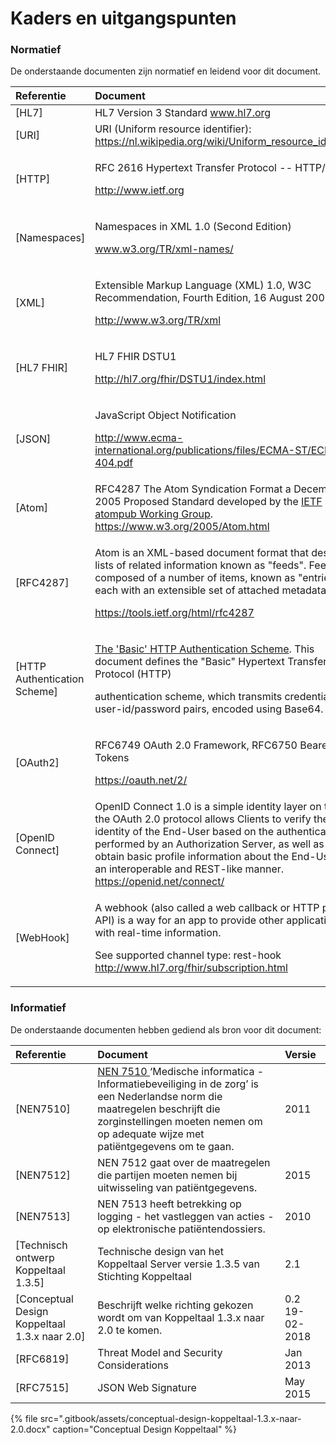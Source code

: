 # Kaders en uitgangspunten

### Normatief

De onderstaande documenten zijn normatief en leidend voor dit document.

<table>
  <thead>
    <tr>
      <th style="text-align:left">Referentie</th>
      <th style="text-align:left">Document</th>
      <th style="text-align:left">Versie</th>
    </tr>
  </thead>
  <tbody>
    <tr>
      <td style="text-align:left">[HL7]</td>
      <td style="text-align:left">HL7 Version 3 Standard <a href="www.hl7.org">www.hl7.org</a>
      </td>
      <td style="text-align:left">HL7v3</td>
    </tr>
    <tr>
      <td style="text-align:left">[URI]</td>
      <td style="text-align:left">URI (Uniform resource identifier): <a href="https://nl.wikipedia.org/wiki/Uniform_resource_identifier">https://nl.wikipedia.org/wiki/Uniform_resource_identifier</a>
      </td>
      <td style="text-align:left">RFC3986</td>
    </tr>
    <tr>
      <td style="text-align:left">[HTTP]</td>
      <td style="text-align:left">
        <p>RFC 2616 Hypertext Transfer Protocol -- HTTP/1.1</p>
        <p><a href="https://tools.ietf.org/html/rfc2616">http://www.ietf.org</a>
        </p>
      </td>
      <td style="text-align:left">RFC2616</td>
    </tr>
    <tr>
      <td style="text-align:left">[Namespaces]</td>
      <td style="text-align:left">
        <p>Namespaces in XML 1.0 (Second Edition)</p>
        <p><a href="https://www.w3.org/TR/xml-names/">www.w3.org/TR/xml-names/</a>
        </p>
      </td>
      <td style="text-align:left">1.0</td>
    </tr>
    <tr>
      <td style="text-align:left">[XML]</td>
      <td style="text-align:left">
        <p>Extensible Markup Language (XML) 1.0, W3C Recommendation, Fourth Edition,
          16 August 2007</p>
        <p><a href="https://www.w3.org/TR/xml/">http://www.w3.org/TR/xml</a>
        </p>
      </td>
      <td style="text-align:left">16-aug-2007</td>
    </tr>
    <tr>
      <td style="text-align:left">[HL7 FHIR]</td>
      <td style="text-align:left">
        <p>HL7 FHIR DSTU1</p>
        <p><a href="http://hl7.org/fhir/DSTU1/index.html">http://hl7.org/fhir/DSTU1/index.html</a>
        </p>
      </td>
      <td style="text-align:left">
        <p>DSTU1</p>
        <p>0.0.82</p>
      </td>
    </tr>
    <tr>
      <td style="text-align:left">[JSON]</td>
      <td style="text-align:left">
        <p>JavaScript Object Notification</p>
        <p><a href="http://www.ecma-international.org/publications/files/ECMA-ST/ECMA-404.pdf">http://www.ecma-international.org/publications/files/ECMA-ST/ECMA-404.pdf</a>
        </p>
      </td>
      <td style="text-align:left"></td>
    </tr>
    <tr>
      <td style="text-align:left">[Atom]</td>
      <td style="text-align:left">RFC4287 The Atom Syndication Format a December 2005 Proposed Standard
        developed by the <a href="http://www.ietf.org/html.charters/atompub-charter.html">IETF atompub Working Group</a>.
        <a
        href="https://www.w3.org/2005/Atom.html">https://www.w3.org/2005/Atom.html</a>
      </td>
      <td style="text-align:left">12 dec 2005</td>
    </tr>
    <tr>
      <td style="text-align:left">[RFC4287]</td>
      <td style="text-align:left">
        <p>Atom is an XML-based document format that describes lists of related information
          known as &quot;feeds&quot;. Feeds are composed of a number of items, known
          as &quot;entries&quot;, each with an extensible set of attached metadata.</p>
        <p><a href="https://tools.ietf.org/html/rfc4287">https://tools.ietf.org/html/rfc4287</a>
        </p>
      </td>
      <td style="text-align:left"></td>
    </tr>
    <tr>
      <td style="text-align:left">[HTTP Authentication Scheme]</td>
      <td style="text-align:left">
        <p><a href="https://tools.ietf.org/html/rfc7617">The &apos;Basic&apos; HTTP Authentication Scheme</a>.
          This document defines the &quot;Basic&quot; Hypertext Transfer Protocol
          (HTTP)</p>
        <p>authentication scheme, which transmits credentials as user-id/password
          pairs, encoded using Base64.</p>
      </td>
      <td style="text-align:left">RFC7617</td>
    </tr>
    <tr>
      <td style="text-align:left">[OAuth2]</td>
      <td style="text-align:left">
        <p>RFC6749 OAuth 2.0 Framework, RFC6750 Bearer Tokens</p>
        <p><a href="https://oauth.net/2/">https://oauth.net/2/</a>
        </p>
      </td>
      <td style="text-align:left">
        <p>RFC6749</p>
        <p>RFC6750</p>
      </td>
    </tr>
    <tr>
      <td style="text-align:left">[OpenID Connect]</td>
      <td style="text-align:left">OpenID Connect 1.0 is a simple identity layer on top of the OAuth 2.0
        protocol allows Clients to verify the identity of the End-User based on
        the authentication performed by an Authorization Server, as well as to
        obtain basic profile information about the End-User in an interoperable
        and REST-like manner. <a href="https://openid.net/connect/">https://openid.net/connect/</a>
      </td>
      <td style="text-align:left"></td>
    </tr>
    <tr>
      <td style="text-align:left">[WebHook]</td>
      <td style="text-align:left">
        <p>A webhook (also called a web callback or HTTP push API) is a way for an
          app to provide other applications with real-time information.</p>
        <p>See supported channel type: rest-hook <a href="http://www.hl7.org/fhir/subscription.html">http://www.hl7.org/fhir/subscription.html</a>
        </p>
      </td>
      <td style="text-align:left"></td>
    </tr>
  </tbody>
</table>

### Informatief

De onderstaande documenten hebben gediend als bron voor dit document:

| Referentie | Document | Versie |
| :--- | :--- | :--- |
| \[NEN7510\] | [NEN 7510 ](https://www.nen.nl/NEN-Shop/Norm/NEN-751012017A12020-nl.htm)‘Medische informatica - Informatiebeveiliging in de zorg’ is een Nederlandse norm die maatregelen beschrijft die zorginstellingen moeten nemen om op adequate wijze met patiëntgegevens om te gaan. | 2011 |
| \[NEN7512\] | NEN 7512 gaat over de maatregelen die partijen moeten nemen bij uitwisseling van patiëntgegevens. | 2015 |
| \[NEN7513\] | NEN 7513 heeft betrekking op logging - het vastleggen van acties - op elektronische patiëntendossiers. | 2010 |
| \[Technisch ontwerp Koppeltaal 1.3.5\] | Technische design van het Koppeltaal Server versie 1.3.5 van Stichting Koppeltaal | 2.1 |
| \[Conceptual Design Koppeltaal 1.3.x naar 2.0\] | Beschrijft welke richting gekozen wordt om van Koppeltaal 1.3.x naar 2.0 te komen. | 0.2 19-02-2018 |
| \[RFC6819\] | Threat Model and Security Considerations | Jan 2013 |
| \[RFC7515\] | JSON Web Signature | May 2015 |

{% file src=".gitbook/assets/conceptual-design-koppeltaal-1.3.x-naar-2.0.docx" caption="Conceptual Design Koppeltaal" %}


